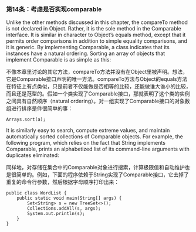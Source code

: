 ### 第14条：考虑是否实现comparable

Unlike the other methods discussed in this chapter, the compareTo method is not declared in Object. Rather, it is the sole method in the Comparable interface. It is similar in character to Object’s equals method, except that it permits order comparisons in addition to simple equality comparisons, and it is generic. By implementing Comparable, a class indicates that its instances have a natural ordering. Sorting an array of objects that implement Comparable is as simple as this:

不像本章里讨论的其它方法，compareTo方法并没有在Object里被声明。想法，它是Comparable接口声明的唯一方法。compareTo方法与Object的equals方法在特征上有点类似，只是前者不仅能做是否相等的比较，还能做谁大谁小的比较，而且还是范型的。假如一个类实现了Comparable接口，那就表明了这个类的实例之间具有自然顺序（natural ordering）。对一组实现了Comparable接口的对象数组进行排序是件很简单的事：

```
Arrays.sort(a);
```

It is similarly easy to search, compute extreme values, and maintain automatically sorted collections of Comparable objects. For example, the following program, which relies on the fact that String implements Comparable, prints an alphabetized list of its command-line arguments with duplicates eliminated:

同样地，对存储在集合中的Comparable对象进行搜索，计算极限值和自动维护也是很简单的。例如，下面的程序依赖于String实现了Comparable接口，它去掉了重复的命令行参数，然后根据字母顺序打印出来：

```
public class WordList {
    public static void main(String[] args) {
        Set<String> s = new TreeSet<>(); 
        Collections.addAll(s, args); 
        System.out.println(s);
    } 
}
```



